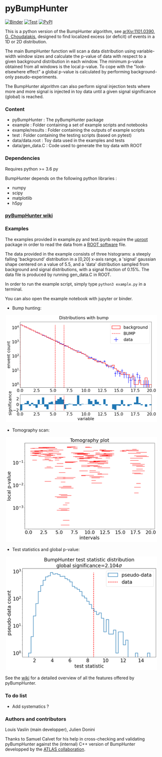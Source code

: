 # pyBumpHunter

[![Binder](https://mybinder.org/badge_logo.svg)](https://mybinder.org/v2/gh/scikit-hep/pyBumpHunter/master)
[![Test](https://github.com/scikit-hep/pyBumpHunter/workflows/automated_testing/badge.svg)](https://github.com/scikit-hep/pyBumpHunter/actions)
[![PyPI](https://img.shields.io/pypi/v/pyBumpHunter)](https://pypi.org/project/pyBumpHunter/)

This is a python version of the BumpHunter algorithm, see [arXiv:1101.0390, G. Choudalakis](https://arxiv.org/abs/1101.0390), designed to find localized excess (or deficit) of events in a 1D or 2D distribution.

The main BumpHunter function will scan a data distribution using variable-width window sizes and calculate the p-value of data with respect to a given background distribution in each window. The minimum p-value obtained from all windows is the local p-value. To cope with the "look-elsewhere effect" a global p-value is calculated by performing background-only pseudo-experiments.

The BumpHunter algorithm can also perform signal injection tests where more and more signal is injected in toy data until a given signal significance (global) is reached.

### Content

* pyBumpHunter : The pyBumpHunter package
* example : Folder containing a set of example scripts and notebooks
* example/results : Folder containing the outputs of example scripts
* test : Folder containing the testing scripts (based on pytest)
* data/data.root  : Toy data used in the examples and tests
* data/gen_data.C : Code used to generate the toy data with ROOT

### Dependencies

Requires python >= 3.6 py

BumpHunter depends on the following python libraries :

* numpy
* scipy
* matplotlib
* h5py

### [pyBumpHunter wiki](https://github.com/scikit-hep/pyBumpHunter/wiki)

### Examples

The examples provided in example.py and test.ipynb require the [uproot](https://github.com/scikit-hep/uproot) package in
order to read the data from a [ROOT software](https://root.cern.ch/) file.

The data provided in the example consists of three histograms: a steeply falling 'background' distribution in a [0,20] x-axis range, a 'signal' gaussian shape centered on a value of 5.5, and a 'data' distribution sampled from background and signal distributions, with a signal fraction of 0.15%. The data file is produced by running gen_data.C in ROOT.

In order to run the example script, simply type `python3 example.py` in a terminal.

You can also open the example notebook with jupyter or binder.

* Bump hunting:

<p align="center">
<img src="./example/results/1D/bump.png" title="drawing"  width="500">
</p>

* Tomography scan:

<p align="center">
<img src="./example/results/1D/tomography.png" title="drawing"  width="500">
</p>

* Test statistics and global p-value:

<p align="center">
<img src="./example/results/1D/BH_statistics.png" title="drawing"  width="500">
</p>

See the [wiki](https://github.com/scikit-hep/pyBumpHunter/wiki) for a detailed overview of all the features offered by pyBumpHunter.

### To do list

* Add systematics ?

### Authors and contributors

Louis Vaslin (main developper), Julien Donini

Thanks to Samuel Calvet for his help in cross-checking and validating pyBumpHunter against the (internal) C++ version of BumpHunter developped by the [ATLAS collaboration](https://atlas.cern/).

